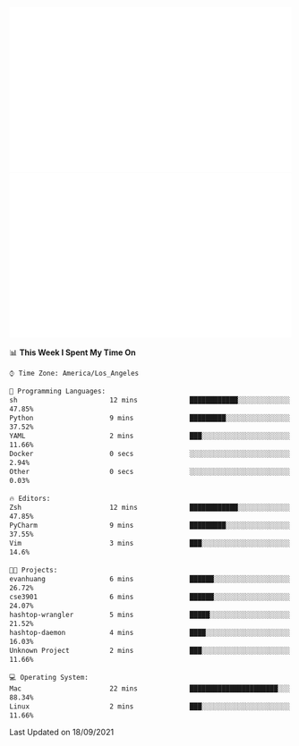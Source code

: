 <a href="https://github.com/jstrieb/github-stats">
 
![](https://github.com/evanhuang117/github-stats/blob/master/generated/overview.svg)
![](https://github.com/evanhuang117/github-stats/blob/master/generated/languages.svg)

</a>

<!--START_SECTION:waka-->
📊 **This Week I Spent My Time On** 

```text
⌚︎ Time Zone: America/Los_Angeles

💬 Programming Languages: 
sh                       12 mins             ████████████░░░░░░░░░░░░░   47.85% 
Python                   9 mins              █████████░░░░░░░░░░░░░░░░   37.52% 
YAML                     2 mins              ███░░░░░░░░░░░░░░░░░░░░░░   11.66% 
Docker                   0 secs              ░░░░░░░░░░░░░░░░░░░░░░░░░   2.94% 
Other                    0 secs              ░░░░░░░░░░░░░░░░░░░░░░░░░   0.03%

🔥 Editors: 
Zsh                      12 mins             ████████████░░░░░░░░░░░░░   47.85% 
PyCharm                  9 mins              █████████░░░░░░░░░░░░░░░░   37.55% 
Vim                      3 mins              ███░░░░░░░░░░░░░░░░░░░░░░   14.6%

🐱‍💻 Projects: 
evanhuang                6 mins              ██████░░░░░░░░░░░░░░░░░░░   26.72% 
cse3901                  6 mins              ██████░░░░░░░░░░░░░░░░░░░   24.07% 
hashtop-wrangler         5 mins              █████░░░░░░░░░░░░░░░░░░░░   21.52% 
hashtop-daemon           4 mins              ████░░░░░░░░░░░░░░░░░░░░░   16.03% 
Unknown Project          2 mins              ███░░░░░░░░░░░░░░░░░░░░░░   11.66%

💻 Operating System: 
Mac                      22 mins             ██████████████████████░░░   88.34% 
Linux                    2 mins              ███░░░░░░░░░░░░░░░░░░░░░░   11.66%

```


 Last Updated on 18/09/2021
<!--END_SECTION:waka-->
